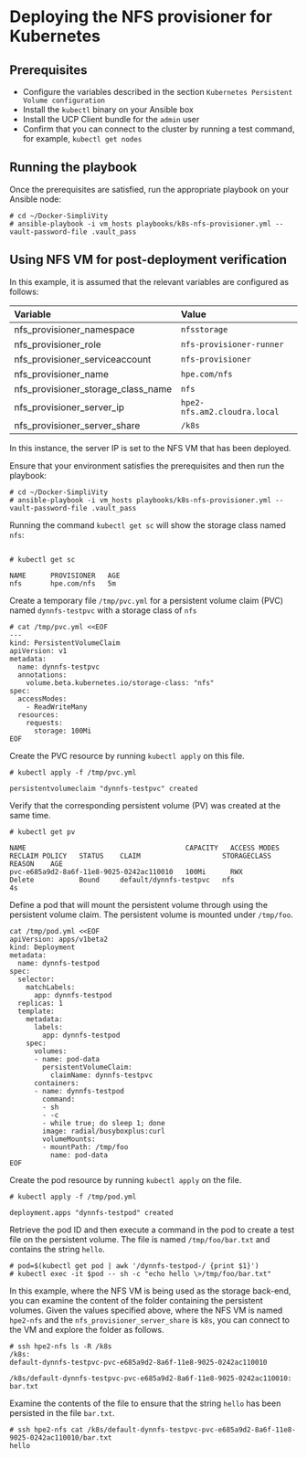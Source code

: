 # Deploying the NFS provisioner for Kubernetes

## Prerequisites

-   Configure the variables described in the section `Kubernetes Persistent Volume configuration`
-   Install the `kubectl` binary on your Ansible box
-   Install the UCP Client bundle for the `admin` user
-   Confirm that you can connect to the cluster by running a test command, for example, `kubectl get nodes`

## Running the playbook

Once the prerequisites are satisfied, run the appropriate playbook on your Ansible node:

```
# cd ~/Docker-SimpliVity
# ansible-playbook -i vm_hosts playbooks/k8s-nfs-provisioner.yml --vault-password-file .vault_pass

```

## Using NFS VM for post-deployment verification

In this example, it is assumed that the relevant variables are configured as follows:

|Variable|Value|
|:-------|:----|
|nfs\_provisioner_namespace|`nfsstorage`|
|nfs\_provisioner\_role|`nfs-provisioner-runner`|
|nfs\_provisioner\_serviceaccount|`nfs-provisioner`|
|nfs\_provisioner\_name|`hpe.com/nfs`|
|nfs\_provisioner\_storage\_class\_name|`nfs`|
|nfs\_provisioner\_server\_ip|`hpe2-nfs.am2.cloudra.local`|
|nfs\_provisioner\_server\_share|`/k8s`|


In this instance, the server IP is set to the NFS VM that has been deployed.

Ensure that your environment satisfies the prerequisites and then run the playbook:

```
# cd ~/Docker-SimpliVity
# ansible-playbook -i vm_hosts playbooks/k8s-nfs-provisioner.yml --vault-password-file .vault_pass

```

Running the command `kubectl get sc` will show the storage class named `nfs`:

```

# kubectl get sc

NAME      PROVISIONER   AGE
nfs       hpe.com/nfs   5m

```

Create a temporary file `/tmp/pvc.yml` for a persistent volume claim \(PVC\) named `dynnfs-testpvc` with a storage class of `nfs` 

```
# cat /tmp/pvc.yml <<EOF
---
kind: PersistentVolumeClaim
apiVersion: v1
metadata:
  name: dynnfs-testpvc
  annotations:
    volume.beta.kubernetes.io/storage-class: "nfs"
spec:
  accessModes:
    - ReadWriteMany
  resources:
    requests:
      storage: 100Mi
EOF  

```

Create the PVC resource by running `kubectl apply` on this file.

```
# kubectl apply -f /tmp/pvc.yml

persistentvolumeclaim "dynnfs-testpvc" created
```

Verify that the corresponding persistent volume \(PV\) was created at the same time.

```
# kubectl get pv

NAME                                       CAPACITY   ACCESS MODES   RECLAIM POLICY   STATUS    CLAIM                    STORAGECLASS   REASON    AGE
pvc-e685a9d2-8a6f-11e8-9025-0242ac110010   100Mi      RWX            Delete           Bound     default/dynnfs-testpvc   nfs                      4s

```

Define a pod that will mount the persistent volume through using the persistent volume claim. The persistent volume is mounted under `/tmp/foo`.

```
cat /tmp/pod.yml <<EOF
apiVersion: apps/v1beta2
kind: Deployment
metadata:
  name: dynnfs-testpod
spec:
  selector:
    matchLabels:
      app: dynnfs-testpod
  replicas: 1
  template:
    metadata:
      labels:
        app: dynnfs-testpod
    spec:
      volumes:
      - name: pod-data
        persistentVolumeClaim:
          claimName: dynnfs-testpvc
      containers:
      - name: dynnfs-testpod
        command:
        - sh
        - -c
        - while true; do sleep 1; done
        image: radial/busyboxplus:curl
        volumeMounts:
        - mountPath: /tmp/foo
          name: pod-data
EOF
```

Create the pod resource by running `kubectl apply` on the file.

```
# kubectl apply -f /tmp/pod.yml

deployment.apps "dynnfs-testpod" created
```

Retrieve the pod ID and then execute a command in the pod to create a test file on the persistent volume. The file is named `/tmp/foo/bar.txt` and contains the string `hello`.

```
# pod=$(kubectl get pod | awk '/dynnfs-testpod-/ {print $1}')
# kubectl exec -it $pod -- sh -c "echo hello \>/tmp/foo/bar.txt"
```

In this example, where the NFS VM is being used as the storage back-end, you can examine the content of the folder containing the persistent volumes. Given the values specified above, where the NFS VM is named `hpe2-nfs` and the `nfs_provisioner_server_share` is `k8s`, you can connect to the VM and explore the folder as follows.

```
# ssh hpe2-nfs ls -R /k8s
/k8s:
default-dynnfs-testpvc-pvc-e685a9d2-8a6f-11e8-9025-0242ac110010
 
/k8s/default-dynnfs-testpvc-pvc-e685a9d2-8a6f-11e8-9025-0242ac110010:
bar.txt
```

Examine the contents of the file to ensure that the string `hello` has been persisted in the file `bar.txt`.

```
# ssh hpe2-nfs cat /k8s/default-dynnfs-testpvc-pvc-e685a9d2-8a6f-11e8-9025-0242ac110010/bar.txt
hello
```
